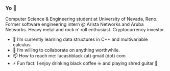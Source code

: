 ### Yo 🤘

Computer Science & Engineering student at University of Nevada, Reno. Former software engineering intern @ Arista Networks and Aruba Networks. Heavy metal and rock n' roll enthusiast. Cryptocurrency investor.

- 🌱 I’m currently learning data structures in C++ and multivariable calculus.
- 👯 I’m willing to collaborate on anything worthwhile.
- 📫 How to reach me: lucasbblack (at) gmail (dot) com
- ⚡ Fun fact: I enjoy drinking black coffee ☕ and playing shred guitar 🎸
